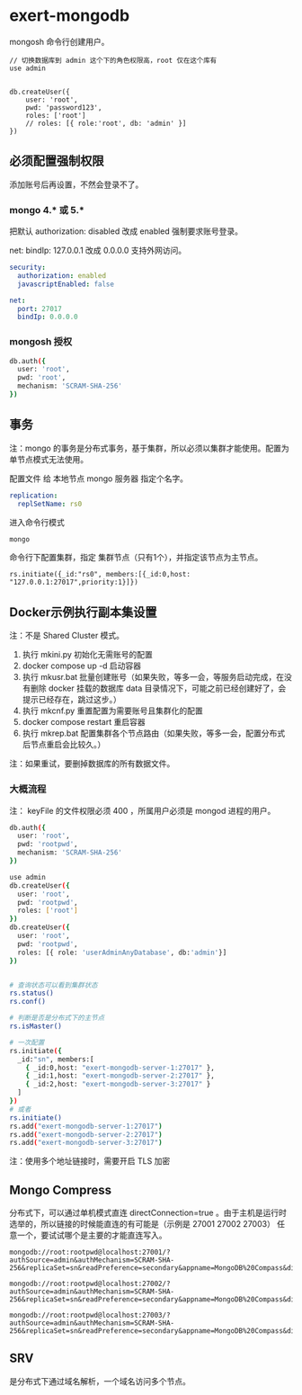 # exert-mongodb

mongosh 命令行创建用户。

```mongosh
// 切换数据库到 admin 这个下的角色权限高，root 仅在这个库有
use admin


db.createUser({
    user: 'root',
    pwd: 'password123',
    roles: ['root']
    // roles: [{ role:'root', db: 'admin' }]
})
```


## 必须配置强制权限

添加账号后再设置，不然会登录不了。


### mongo 4.* 或 5.*

把默认 authorization: disabled 改成 enabled 强制要求账号登录。

net: bindIp: 127.0.0.1 改成 0.0.0.0 支持外网访问。

```yaml
security:
  authorization: enabled
  javascriptEnabled: false

net:
  port: 27017
  bindIp: 0.0.0.0
```

### mongosh 授权

```bash
db.auth({
  user: 'root',
  pwd: 'root',
  mechanism: 'SCRAM-SHA-256'
})
```

## 事务

注：mongo 的事务是分布式事务，基于集群，所以必须以集群才能使用。配置为单节点模式无法使用。

配置文件 给 本地节点 mongo 服务器 指定个名字。
```yaml
replication:
  replSetName: rs0
```

进入命令行模式
```bash
mongo
```

命令行下配置集群，指定 集群节点（只有1个），并指定该节点为主节点。
```mongosh
rs.initiate({_id:"rs0", members:[{_id:0,host: "127.0.0.1:27017",priority:1}]})
```

## Docker示例执行副本集设置

注：不是 Shared Cluster 模式。

1. 执行 mkini.py 初始化无需账号的配置
2. docker compose up -d 启动容器
3. 执行 mkusr.bat 批量创建账号（如果失败，等多一会，等服务启动完成，在没有删除 docker 挂载的数据库 data 目录情况下，可能之前已经创建好了，会提示已经存在，跳过这步。）
4. 执行 mkcnf.py 重置配置为需要账号且集群化的配置
5. docker compose restart 重启容器
6. 执行 mkrep.bat 配置集群各个节点路由（如果失败，等多一会，配置分布式后节点重启会比较久。）

注：如果重试，要删掉数据库的所有数据文件。

### 大概流程

注： keyFile 的文件权限必须 400 ，所属用户必须是 mongod 进程的用户。

```bash
db.auth({
  user: 'root',
  pwd: 'rootpwd',
  mechanism: 'SCRAM-SHA-256'
})

use admin
db.createUser({
  user: 'root',
  pwd: 'rootpwd',
  roles: ['root']
})
db.createUser({
  user: 'root',
  pwd: 'rootpwd',
  roles: [{ role: 'userAdminAnyDatabase', db:'admin'}]
})


# 查询状态可以看到集群状态
rs.status()
rs.conf()

# 判断是否是分布式下的主节点
rs.isMaster()

# 一次配置
rs.initiate({
  _id:"sn", members:[
    { _id:0,host: "exert-mongodb-server-1:27017" },
    { _id:1,host: "exert-mongodb-server-2:27017" },
    { _id:2,host: "exert-mongodb-server-3:27017" }
  ]
})
# 或者
rs.initiate()
rs.add("exert-mongodb-server-1:27017")
rs.add("exert-mongodb-server-2:27017")
rs.add("exert-mongodb-server-3:27017")
```

注：使用多个地址链接时，需要开启 TLS 加密

## Mongo Compress

分布式下，可以通过单机模式直连 directConnection=true 。由于主机是运行时选举的，所以链接的时候能直连的有可能是（示例是 27001 27002 27003） 任意一个，要试试哪个是主要的才能直连写入。

```
mongodb://root:rootpwd@localhost:27001/?authSource=admin&authMechanism=SCRAM-SHA-256&replicaSet=sn&readPreference=secondary&appname=MongoDB%20Compass&directConnection=true&ssl=false

mongodb://root:rootpwd@localhost:27002/?authSource=admin&authMechanism=SCRAM-SHA-256&replicaSet=sn&readPreference=secondary&appname=MongoDB%20Compass&directConnection=true&ssl=false

mongodb://root:rootpwd@localhost:27003/?authSource=admin&authMechanism=SCRAM-SHA-256&replicaSet=sn&readPreference=secondary&appname=MongoDB%20Compass&directConnection=true&ssl=false
```

## SRV

是分布式下通过域名解析，一个域名访问多个节点。
